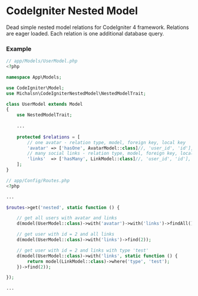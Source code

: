 # CodeIgniter Nested Model

Dead simple nested model relations for CodeIgniter 4 framework. Relations are eager loaded. Each relation is one additional database query.

### Example

```php
// app/Models/UserModel.php
<?php

namespace App\Models;

use CodeIgniter\Model;
use Michalsn\CodeIgniterNestedModel\NestedModelTrait;

class UserModel extends Model
{
    use NestedModelTrait;
    
    ... 
    
    protected $relations = [
        // one avatar - relation type, model, foreign key, local key
        'avatar' => ['hasOne', AvatarModel::class]//, 'user_id', 'id'],
        // many social links - relation type, model, foreign key, local key
        'links'  => ['hasMany', LinkModel::class]//, 'user_id', 'id'],
    ];
}
```
```php
// app/Config/Routes.php
<?php

...

$routes->get('nested', static function () {

    // get all users with avatar and links
    d(model(UserModel::class)->with('avatar')->with('links')->findAll());

    // get user with id = 2 and all links
    d(model(UserModel::class)->with('links')->find(2));

    // get user with id = 2 and links with type 'test'
    d(model(UserModel::class)->with('links', static function () {
        return model(LinkModel::class)->where('type', 'test');
    })->find(2));

});

...
```
